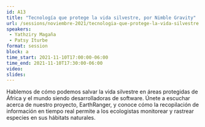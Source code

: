 ```yaml
---
id: A13
title: "Tecnología que protege la vida silvestre, por Nimble Gravity"
url: /sessions/noviembre-2021/tecnologia-que-protege-la-vida-silvestre 
speakers:
 - Yathziry Magaña
 - Patsy Iturbe
format: session
block: a
time_start: 2021-11-10T17:00:00-06:00
time_end: 2021-11-10T17:30:00-06:00
video:
slides:
---
```


Hablemos de cómo podemos salvar la vida silvestre en áreas protegidas de África y el mundo siendo desarrolladoras de software. Únete a escuchar acerca de nuestro proyecto, EarthRanger, y conoce cómo la recopilación de información en tiempo real permite a los ecologistas monitorear y rastrear especies en sus hábitats naturales.
